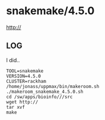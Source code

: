 snakemake/4.5.0
========================

<http://>

LOG
---

I did..

    TOOL=snakemake
    VERSION=4.5.0
    CLUSTER=rackham
    /home/jonass/uppmax/bin/makeroom.sh
    ./makeroom_snakemake_4.5.0.sh
    cd /sw/apps/bioinfo///src
    wget http://
    tar xvf 
    make

